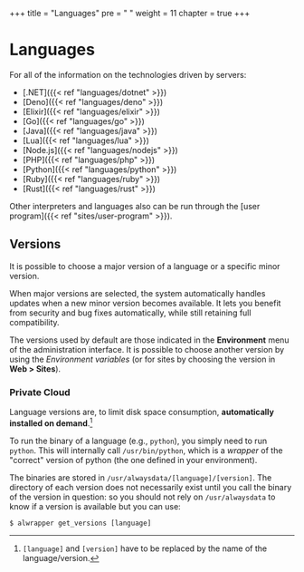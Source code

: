 +++
title = "Languages"
pre = "<i class='fas fa-fw fa-code'></i> "
weight = 11
chapter = true
+++

# Languages

For all of the information on the technologies driven by servers:

- [.NET]({{< ref "languages/dotnet" >}})
- [Deno]({{< ref "languages/deno" >}})
- [Elixir]({{< ref "languages/elixir" >}})
- [Go]({{< ref "languages/go" >}})
- [Java]({{< ref "languages/java" >}})
- [Lua]({{< ref "languages/lua" >}})
- [Node.js]({{< ref "languages/nodejs" >}})
- [PHP]({{< ref "languages/php" >}})
- [Python]({{< ref "languages/python" >}})
- [Ruby]({{< ref "languages/ruby" >}})
- [Rust]({{< ref "languages/rust" >}})

Other interpreters and languages also can be run through the [user program]({{< ref "sites/user-program" >}}).

## Versions

It is possible to choose a major version of a language or a specific minor version.

When major versions are selected, the system automatically handles updates when a new minor version becomes available. It lets you benefit from security and bug fixes automatically, while still retaining full compatibility.

The versions used by default are those indicated in the **Environment** menu of the administration interface. It is possible to choose another version by using the *Environment variables* (or for sites by choosing the version in **Web > Sites**).

### Private Cloud

Language versions are, to limit disk space consumption, **automatically installed on demand**.[^1]

To run the binary of a language (e.g., `python`), you simply need to run `python`. This will internally call `/usr/bin/python`, which is a *wrapper* of the "correct" version of python (the one defined in your environment).

The binaries are stored in `/usr/alwaysdata/[language]/[version]`. The directory of each version does not necessarily exist until you call the binary of the version in question: so you should not rely on `/usr/alwaysdata` to know if a version is available but you can use:

```
$ alwrapper get_versions [language]
```

[^1]: `[language]` and `[version]` have to be replaced by the name of the language/version.
